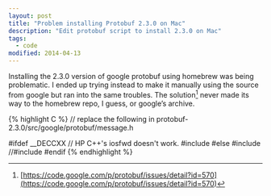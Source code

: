 ```yaml
---
layout: post
title: "Problem installing Protobuf 2.3.0 on Mac"
description: "Edit protobuf script to install 2.3.0 on Mac"
tags: 
  - code
modified: 2014-04-13
---
```


Installing the 2.3.0 version of google protobuf using homebrew was being problematic. I ended up trying instead to make it manually using the source from google but ran into the same troubles. The solution[^1] never made its way to the homebrew repo, I guess, or google’s archive.

{% highlight C %}
// replace the following in protobuf-2.3.0/src/google/protobuf/message.h

#ifdef __DECCXX
// HP C++'s iosfwd doesn't work.
#include 
#else
#include 
//#include 
#endif
{% endhighlight %}

[^1]: [https://code.google.com/p/protobuf/issues/detail?id=570](https://code.google.com/p/protobuf/issues/detail?id=570)